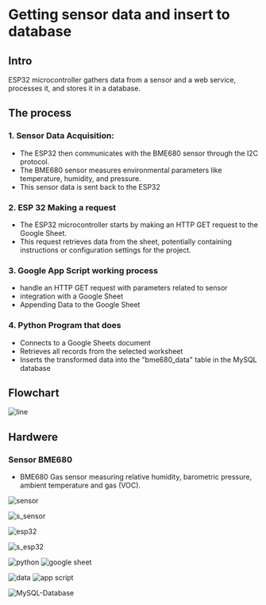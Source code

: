 # Getting sensor data and insert to database

## Intro

ESP32 microcontroller gathers data from a sensor and a web service, processes it, and stores it in a database. 

## The process

### 1. Sensor Data Acquisition:

- The ESP32 then communicates with the BME680 sensor through the I2C protocol.
- The BME680 sensor measures environmental parameters like temperature, humidity, and pressure.
- This sensor data is sent back to the ESP32

### 2. ESP 32 Making a request

- The ESP32 microcontroller starts by making an HTTP GET request to the Google Sheet.
- This request retrieves data from the sheet, potentially containing instructions or configuration settings for the project.

### 3. Google App Script working process

- handle an HTTP GET request with parameters related to sensor
- integration with a Google Sheet
- Appending Data to the Google Sheet

### 4. Python Program that does

- Connects to a Google Sheets document
- Retrieves all records from the selected worksheet
- Inserts the transformed data into the "bme680_data" table in the MySQL database


## Flowchart

![line](https://github.com/NoppalitP/sensordata2database/assets/155846151/7ebcc553-f0e7-4574-9819-d8af8070f6a7)

## Hardwere


### Sensor BME680

- BME680
Gas sensor measuring relative humidity, barometric pressure, ambient temperature and gas (VOC).

![sensor](https://store.fut-electronics.com/cdn/shop/files/BME680-enviromental-sensor_500x500.jpg)

![s_sensor](https://github.com/NoppalitP/sensordata2database/assets/155846151/d7d6f30e-4995-4fa8-b7dc-85d16e51bf68)



![esp32](https://store.fut-electronics.com/cdn/shop/files/esp32-development-kit-30pin_500x500.jpg)



![s_esp32](https://github.com/NoppalitP/sensordata2database/assets/155846151/0fb5ac61-da83-4615-8bb1-235f2bb84630)



![python](https://github.com/NoppalitP/sensordata2database/assets/155846151/eb208313-48ba-4062-bae4-35dd886f8352)
![google sheet](https://github.com/NoppalitP/sensordata2database/assets/155846151/27e53ded-ebc9-413c-82ec-b8c166d78b1f)

![data](https://github.com/NoppalitP/sensordata2database/assets/155846151/1b1995b5-bacf-437e-a7be-5f16c1b9503f)
![app script](https://github.com/NoppalitP/sensordata2database/assets/155846151/77a940b2-9e1b-48b4-b901-b808621b00f7)

![MySQL-Database](https://github.com/NoppalitP/sensordata2database/assets/155846151/0320cbee-65c3-4218-a745-3ab477303f8a)
